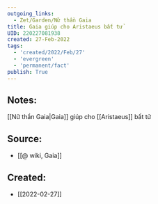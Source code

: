 ```yaml
---
outgoing_links:
  - Zet/Garden/Nữ thần Gaia
title: Gaia giúp cho Aristaeus bất tử
UID: 220227081938
created: 27-Feb-2022
tags:
  - 'created/2022/Feb/27'
  - 'evergreen'
  - 'permanent/fact'
publish: True
---
```

## Notes:
[[Nữ thần Gaia|Gaia]] giúp cho [[Aristaeus]] bất tử

## Source:
- [[@ wiki, Gaia]]





## Created:
- [[2022-02-27]]
